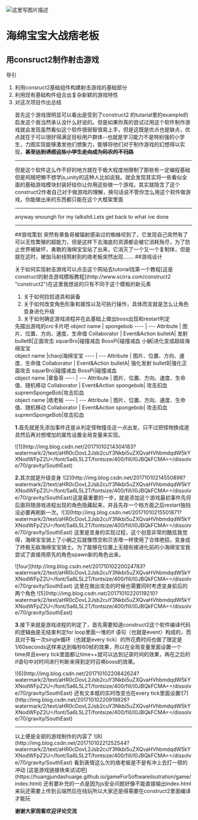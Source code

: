 ![这里写图片描述](http://img.blog.csdn.net/20171010155626034?watermark/2/text/aHR0cDovL2Jsb2cuY3Nkbi5uZXQvaHVhbmdqdW5kYXNodWFpZ2U=/font/5a6L5L2T/fontsize/400/fill/I0JBQkFCMA==/dissolve/70/gravity/SouthEast)
<h1> 海绵宝宝大战痞老板 </h1>
<h2> 用consruct2制作射击游戏</h2>
<p>导引</p>
<ol>
<li>利用consruct2基础组件构建射击游戏的基础部分</li>
<li>利用现有基础构件组合出复杂新颖的游戏特性</li>
<li>对这次项目作出总结</li>

<p>首先这个游戏很明显可以看出是受到了construct2 的tutarial里的example的启发这个我当然承认没什么好说的。但是如果你真的尝试过用这个软件制作游戏就会发现虽然看似这个软件很弱智很易上手，但是这既是优点也是缺点，优点就在于可以很好得满足目标用户群体--也就是学习能力不是特别强的小学生，力图实现能够激发他们想象力，能够将他们对于制作游戏的幻想得以实现，<s><strong>甚至达到诱惑这些小学生走向成为码农的不归路</strong></s>
<hr/>
<p>但是这个软件这么作不好的地方就在于极大程度地限制了那些有一定编程基础但是鸡贼吧懒不想学js,unity的这种人比如说我。就会发现其实将一些看似全面的基础游戏模块封装好给你让你用这些做一个游戏，其实就隐含了这个construct2作者自己对于做游戏的理解，换句话说不管你怎么用这个软件做游戏，你能做出来的东西都只能在这个大框架里面</p>
<hr/>
<p>anyway enoungh for my talkshit.Lets get back to what ive done</p>
<hr/>
##游戏策划
突然有章鱼哥被辐射感染过的蜘蛛咬到了，它发现自己突然有了可以无性繁殖的超能力，但是这样下去海底的资源都会被它消耗殆尽，为了防止世界被破坏，勇敢的海绵宝宝站了出来，它消灭了一个又一个复制体，但是就在这时，被伽马射线照射到的痞老板突然出现.......
##游戏设计
<p>关于如何实现射击游戏可以点击这个网站去tutorial找第一个教程[这是construct的射击游戏模板教程](http://www.scirra.com/construct2 "construct2")在这里我想说的只有不同于这个模板的新元素
<ol>
<li>关于如何捡拾道具和装备</li>
<li>关于如何改变角色形象和属性以及可执行操作，具体而言就是怎么让角色变身进化升级</li>
<li>关于如何确定游戏进程并在此基础上做出boss出现和restart判定</li>

</ol>
先摆出游戏的crc卡片吧
object name | spongebob
---- | ---
Attribute | 图片、位置、方向、速度、生命值
Collaborator | Event&Action
bulletA| 发射
bulletB|正面攻击
squarBro|碰撞减血
BossPi|碰撞减血
小蜗|进化变成超级海绵宝宝

<br>
object name |chaoji海绵宝宝
---- | ---
Attribute | 图片、位置、方向、速度、生命值
Collaborator | Event&Action
bulletA| 强化发射
bulletB|强化正面攻击
squarBro|碰撞减血
BossPi|碰撞减血
<br>
object name |章鱼哥
---- | ---
Attribute | 图片、位置、方向、速度、生命值、随机移动
Collaborator | Event&Action
spongebob| 攻击扣血
supremSpongeBob|攻击扣血
<br>
object name |痞老板
---- | ---
Attribute | 图片、位置、方向、速度、生命值、随机移动
Collaborator | Event&Action
spongebob| 攻击扣血
supremSpongeBob|攻击扣血
<p><strong>1.</strong>首先就是先添加事件还是从判定怪物撞击这一点出发，只不过把怪物换成道具然后再对想增加的属性设置全局变量来实现。</p>![1](http://img.blog.csdn.net/20171010214304183?watermark/2/text/aHR0cDovL2Jsb2cuY3Nkbi5uZXQvaHVhbmdqdW5kYXNodWFpZ2U=/font/5a6L5L2T/fontsize/400/fill/I0JBQkFCMA==/dissolve/70/gravity/SouthEast)
<p><strong>2.</strong>其次就是升级变身
![2](http://img.blog.csdn.net/20171010214550896?watermark/2/text/aHR0cDovL2Jsb2cuY3Nkbi5uZXQvaHVhbmdqdW5kYXNodWFpZ2U=/font/5a6L5L2T/fontsize/400/fill/I0JBQkFCMA==/dissolve/70/gravity/SouthEast)这是最重要的一步，就是添加这个游戏最初事件先将后面将随游戏进程出现的角色隐藏起来，并且先存一个档方面之后restart独挡没必要再刷新一次。![3](http://img.blog.csdn.net/20171010215501871?watermark/2/text/aHR0cDovL2Jsb2cuY3Nkbi5uZXQvaHVhbmdqdW5kYXNodWFpZ2U=/font/5a6L5L2T/fontsize/400/fill/I0JBQkFCMA==/dissolve/70/gravity/SouthEast)
这里是变身的实现过程，这个创意非常的酷炫我觉得，海绵宝宝骑上了小蜗之后就像悟空和贝吉塔一样使用了合体绝招，变身成了终极无敌海绵宝宝骑士。为了能够在位置上无缝衔接进化前的小海绵宝宝我尝试了直接用原先的角色spawn新的角色出来。</p>![four](http://img.blog.csdn.net/20171010220024783?watermark/2/text/aHR0cDovL2Jsb2cuY3Nkbi5uZXQvaHVhbmdqdW5kYXNodWFpZ2U=/font/5a6L5L2T/fontsize/400/fill/I0JBQkFCMA==/dissolve/70/gravity/SouthEast)
这里在做出攻击的时候也需要同时考虑变身前后的两个角色
![5](http://img.blog.csdn.net/20171010220119210?watermark/2/text/aHR0cDovL2Jsb2cuY3Nkbi5uZXQvaHVhbmdqdW5kYXNodWFpZ2U=/font/5a6L5L2T/fontsize/400/fill/I0JBQkFCMA==/dissolve/70/gravity/SouthEast)
<p><strong>3.</strong>接下来就是游戏进程的判定了，首先需要知道construct2这个软件编译代码的逻辑由是无结束判定for loop里面一堆的if 语句（也就是event）构成的，而且对于每一次single循环（也就是every tick）的所花费时间也做了限定是1/60seconds这样来达到每秒60帧的效果，所以在全局变量里面设置一个time并且every tick里面都让time++就可以达到记录时间的效果，再在之后的if语句中对时间进行判断来得到定时召唤boss的效果。</p>![6](http://img.blog.csdn.net/20171010220842624?watermark/2/text/aHR0cDovL2Jsb2cuY3Nkbi5uZXQvaHVhbmdqdW5kYXNodWFpZ2U=/font/5a6L5L2T/fontsize/400/fill/I0JBQkFCMA==/dissolve/70/gravity/SouthEast)    还有文本框的实时改变也在every tick里面设置![7](http://img.blog.csdn.net/20171010220919926?watermark/2/text/aHR0cDovL2Jsb2cuY3Nkbi5uZXQvaHVhbmdqdW5kYXNodWFpZ2U=/font/5a6L5L2T/fontsize/400/fill/I0JBQkFCMA==/dissolve/70/gravity/SouthEast)
<hr/>
以上便是全部的游戏制作的内容了
![8](http://img.blog.csdn.net/20171010221252544?watermark/2/text/aHR0cDovL2Jsb2cuY3Nkbi5uZXQvaHVhbmdqdW5kYXNodWFpZ2U=/font/5a6L5L2T/fontsize/400/fill/I0JBQkFCMA==/dissolve/70/gravity/SouthEast)
看到表情这么欠的痞老板是不是有冲上去打一顿的冲动
[这是游戏链接快来试试吧](https://huangjundashuaige.github.io/gameForSoftwareilsutration/game/index.html)
还有要补充的一点是因为js安全问题好像不能直接输出index.html来玩还需要上传到云端然后在线玩所以大家还是得需要在construct2里面编译才能玩

<strong>谢谢大家观看欢迎评论交流</strong>
